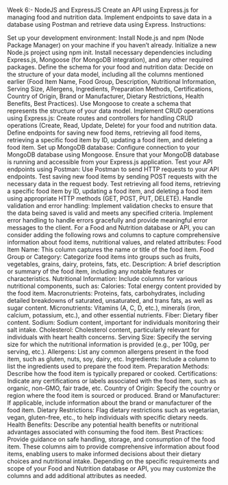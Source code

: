Week 6:- NodeJS and ExpressJS
Create an API using Express.js for managing food and nutrition data. Implement endpoints to save data in a database using Postman and retrieve data using Express.
Instructions:

Set up your development environment:
Install Node.js and npm (Node Package Manager) on your machine if you haven’t already.
Initialize a new Node.js project using npm init.
Install necessary dependencies including Express.js, Mongoose (for MongoDB integration), and any other required packages.
Define the schema for your food and nutrition data:
Decide on the structure of your data model, including all the columns mentioned earlier (Food Item Name, Food Group, Description, Nutritional Information, Serving Size, Allergens, Ingredients, Preparation Methods, Certifications, Country of Origin, Brand or Manufacturer, Dietary Restrictions, Health Benefits, Best Practices).
Use Mongoose to create a schema that represents the structure of your data model.
Implement CRUD operations using Express.js:
Create routes and controllers for handling CRUD operations (Create, Read, Update, Delete) for your food and nutrition data.
Define endpoints for saving new food items, retrieving all food items, retrieving a specific food item by ID, updating a food item, and deleting a food item.
Set up MongoDB database:
Configure connection to your MongoDB database using Mongoose.
Ensure that your MongoDB database is running and accessible from your Express.js application.
Test your API endpoints using Postman:
Use Postman to send HTTP requests to your API endpoints.
Test saving new food items by sending POST requests with the necessary data in the request body.
Test retrieving all food items, retrieving a specific food item by ID, updating a food item, and deleting a food item using appropriate HTTP methods (GET, POST, PUT, DELETE).
Handle validation and error handling:
Implement validation checks to ensure that the data being saved is valid and meets any specified criteria.
Implement error handling to handle errors gracefully and provide meaningful error messages to the client.
For a Food and Nutrition database or API, you can consider adding the following rows and columns to capture comprehensive information about food items, nutritional values, and related attributes:
 Food Item Name: This column captures the name or title of the food item.
Food Group or Category: Categorize food items into groups such as fruits, vegetables, grains, dairy, proteins, fats, etc.
Description: A brief description or summary of the food item, including any notable features or characteristics.
Nutritional Information: Include columns for various nutritional components, such as:
Calories: Total energy content provided by the food item.
Macronutrients: Proteins, fats, carbohydrates, including detailed breakdowns of saturated, unsaturated, and trans fats, as well as sugar content.
Micronutrients: Vitamins (A, C, D, etc.), minerals (iron, calcium, potassium, etc.), and other essential nutrients.
Fiber: Dietary fiber content.
Sodium: Sodium content, important for individuals monitoring their salt intake.
Cholesterol: Cholesterol content, particularly relevant for individuals with heart health concerns.
Serving Size: Specify the serving size for which the nutritional information is provided (e.g., per 100g, per serving, etc.).
Allergens: List any common allergens present in the food item, such as gluten, nuts, soy, dairy, etc.
Ingredients: Include a column to list the ingredients used to prepare the food item.
Preparation Methods: Describe how the food item is typically prepared or cooked.
Certifications: Indicate any certifications or labels associated with the food item, such as organic, non-GMO, fair trade, etc.
Country of Origin: Specify the country or region where the food item is sourced or produced.
Brand or Manufacturer: If applicable, include information about the brand or manufacturer of the food item.
Dietary Restrictions: Flag dietary restrictions such as vegetarian, vegan, gluten-free, etc., to help individuals with specific dietary needs.
Health Benefits: Describe any potential health benefits or nutritional advantages associated with consuming the food item.
Best Practices: Provide guidance on safe handling, storage, and consumption of the food item.
These columns aim to provide comprehensive information about food items, enabling users to make informed decisions about their dietary choices and nutritional intake. Depending on the specific requirements and scope of your Food and Nutrition database or API, you may customize the columns and add additional attributes as needed.


